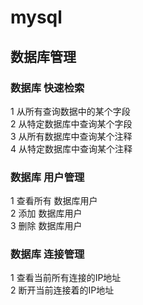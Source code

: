 # mysql

## 数据库管理

### 数据库 快速检索
1 从所有查询数据中的某个字段<br>
2 从特定数据库中查询某个字段<br>
3 从所有数据库中查询某个注释<br>
4 从特定数据库中查询某个注释<br>

### 数据库 用户管理
1 查看所有 数据库用户<br>
2 添加 数据库用户<br>
3 删除 数据库用户<br>

### 数据库 连接管理
1 查看当前所有连接的IP地址<br>
2 断开当前连接着的IP地址<br>
